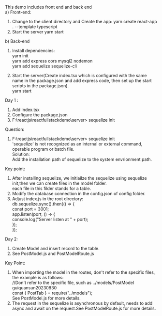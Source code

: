 This demo includes front end and back end</br>
a) Front-end:</br>

1.  Change to the client directory and Create the app:
    yarn create react-app . --template typescript
2.  Start the server
    yarn start

b) Back-end </br>

1. Install dependencies: </br>
   yarn init </br>
   yarn add express cors mysql2 nodemon </br>
   yarn add sequelize sequelize-cli </br>

2. Start the server(Create index.tsx which is configured with the same name in the package.json and add express code, then set up the start scripts in the package.json). </br>
   yarn start </br>

Day 1 : </br>

1. Add index.tsx </br>
2. Configure the package.json </br>
3. F:\reactjs\reactfullstackdemo\server> sequelize init </br>

Question: </br>

1. F:\reactjs\reactfullstackdemo\server> sequelize init </br>
   'sequelize' is not recognized as an internal or external command, operable program or batch file. </br>
   Solution: </br>
   Add the installation path of sequelize to the system envrionment path.</br>

Key point:

1. After installing sequelize, we initiailze the sequelize using sequelize init,then we can create files in the model folder. </br>
   each file in this filder stands for a table. </br>
2. Modify the database connection in the config.json of config folder.</br>
3. Adjust index.js in the root directory:</br>
   db.sequelize.sync().then(() => {</br>
   const port = 3001;</br>
   app.listen(port, () => {</br>
   console.log("Server listen at " + port);</br>
   });</br>
   });</br>

Day 2:

1. Create Model and insert record to the table.</br>
2. See PostModel.js and PostModelRoute.js</br>

Key Point:

1. When importing the model in the routes, don't refer to the specific files, the example is as follows:</br>
   //Don't refer to the specific file, such as ../models/PostModel guiquansun20230830</br>
   const { PostTab } = require("../models");</br>
   See PostModel.js for more details.</br>
2. The request in the sequelize is asynchronous by default, needs to add async and await on the request.See PostModelRoute.js for more details.</br>
